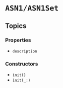 # ``ASN1/ASN1Set``

## Topics

### Properties

- ``description``

### Constructors

- ``init()``
- ``init(_:)``
